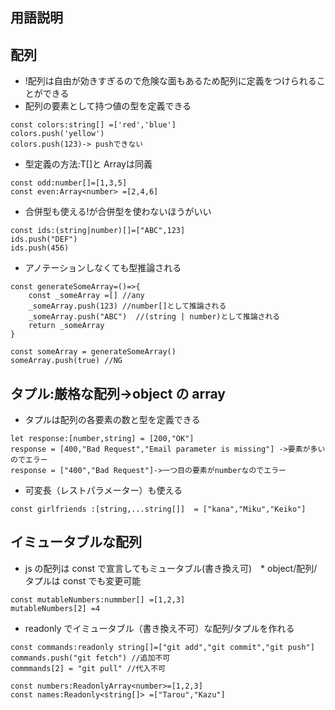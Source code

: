 ## 用語説明

## 配列

- !配列は自由が効きすぎるので危険な面もあるため配列に定義をつけられることができる
- 配列の要素として持つ値の型を定義できる

```
const colors:string[] =['red','blue']
colors.push('yellow')
colors.push(123)-> pushできない
```

- 型定義の方法:T[]と Array<T>は同義

```
const odd:number[]=[1,3,5]
const even:Array<number> =[2,4,6]
```

- 合併型も使える!が合併型を使わないほうがいい

```
const ids:(string|number)[]=["ABC",123]
ids.push("DEF")
ids.push(456)
```

- アノテーションしなくても型推論される

```
const generateSomeArray=()=>{
    const _someArray =[] //any
    _someArray.push(123) //number[]として推論される
    _someArray.push("ABC")  //(string | number)として推論される
    return _someArray
}

const someArray = generateSomeArray()
someArray.push(true) //NG
```

## タプル:厳格な配列->object の array

- タプルは配列の各要素の数と型を定義できる

```
let response:[number,string] = [200,"OK"]
response = [400,"Bad Request","Email parameter is missing"] ->要素が多いのでエラー
response = ["400","Bad Request"]->一つ目の要素がnumberなのでエラー
```

- 可変長（レストパラメーター）も使える

```
const girlfriends :[string,...string[]]  = ["kana","Miku","Keiko"]
```

## イミュータブルな配列

- js の配列は const で宣言してもミュータブル(書き換え可)　\* object/配列/タプルは const でも変更可能

```
const mutableNumbers:nummber[] =[1,2,3]
mutableNumbers[2] =4
```

- readonly でイミュータブル（書き換え不可）な配列/タプルを作れる

```
const commands:readonly string[]=["git add","git commit","git push"]
commands.push("git fetch") //追加不可
commmands[2] = "git pull" //代入不可

const numbers:ReadonlyArray<number>=[1,2,3]
const names:Readonly<string[]> =["Tarou","Kazu"]
```
